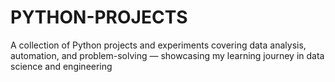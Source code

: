 # PYTHON-PROJECTS
A collection of Python projects and experiments covering data analysis, automation, and problem-solving — showcasing my learning journey in data science and engineering
